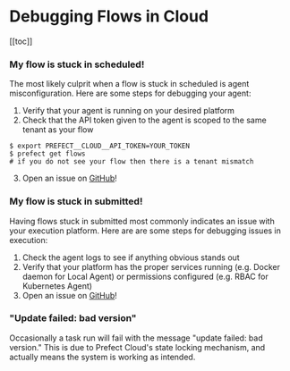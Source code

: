 
# Debugging Flows in Cloud

 [[toc]]

### My flow is stuck in scheduled!

The most likely culprit when a flow is stuck in scheduled is agent misconfiguration. Here are some steps for debugging your agent:

1. Verify that your agent is running on your desired platform
2. Check that the API token given to the agent is scoped to the same tenant as your flow

```
$ export PREFECT__CLOUD__API_TOKEN=YOUR_TOKEN
$ prefect get flows
# if you do not see your flow then there is a tenant mismatch
```

3. Open an issue on [GitHub](https://github.com/PrefectHQ/prefect/issues/new/choose)!

### My flow is stuck in submitted!

Having flows stuck in submitted most commonly indicates an issue with your execution platform. Here are are some steps for debugging issues in execution:

1. Check the agent logs to see if anything obvious stands out
2. Verify that your platform has the proper services running (e.g. Docker daemon for Local Agent) or permissions configured (e.g. RBAC for Kubernetes Agent)
3. Open an issue on [GitHub](https://github.com/PrefectHQ/prefect/issues/new/choose)!

### "Update failed: bad version"

Occasionally a task run will fail with the message "update failed: bad version." This is due to Prefect Cloud's state locking mechanism, and actually means the system is working as intended.
